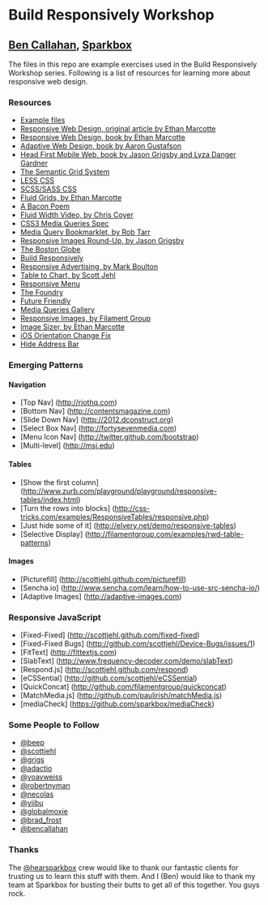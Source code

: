 # Build Responsively Workshop
## [Ben Callahan](http://twitter.com/bencallahan), [Sparkbox](http://seesparkbox.com)

The files in this repo are example exercises used in the Build Responsively Workshop series. Following is a list of resources for learning more about responsive web design.

### Resources
* [Example files](https://github.com/sparkbox/Build-Responsively-Workshop)
* [Responsive Web Design, original article by Ethan Marcotte](http://www.alistapart.com/articles/responsive-web-design/)
* [Responsive Web Design, book by Ethan Marcotte](http://www.abookapart.com/products/responsive-web-design)
* [Adaptive Web Design, book by Aaron Gustafson](http://easy-readers.net/books/adaptive-web-design/)
* [Head First Mobile Web, book by Jason Grigsby and Lyza Danger Gardner](http://www.amazon.com/Head-First-Mobile-Brain-Friendly-Guides/dp/1449302661)
* [The Semantic Grid System](http://semantic.gs/)
* [LESS CSS](http://lesscss.org/)
* [SCSS/SASS CSS](sass-lang.com)
* [Fluid Grids, by Ethan Marcotte](http://www.alistapart.com/articles/fluidgrids/)
* [A Bacon Poem](http://ligzpoems.blogspot.com/2007/12/bacon-poem.html)
* [Fluid Width Video, by Chris Coyer](http://www.netmagazine.com/tutorials/create-fluid-width-videos)
* [CSS3 Media Queries Spec](http://www.w3.org/TR/css3-mediaqueries/)
* [Media Query Bookmarklet, by Rob Tarr](https://github.com/sparkbox/mediaQueryBookmarklet)
* [Responsive Images Round-Up, by Jason Grigsby](http://www.cloudfour.com/responsive-imgs/)
* [The Boston Globe](http://www.bostonglobe.com)
* [Build Responsively](http://buildresponsively.com)
* [Responsive Advertising, by Mark Boulton](http://www.markboulton.co.uk/journal/comments/responsive-advertising)
* [Table to Chart, by Scott Jehl](http://jsbin.com/emexa4)
* [Responsive Menu](https://github.com/mattkersley/Responsive-Menu)
* [The Foundry](http://seesparkbox.com/foundry)
* [Future Friendly](http://futurefriend.ly)
* [Media Queries Gallery](http://mediaqueri.es)
* [Responsive Images, by Filament Group](https://github.com/filamentgroup/Responsive-Images)
* [Image Sizer, by Ethan Marcotte](http://unstoppablerobotninja.com/demos/resize/imgSizer.js)
* [iOS Orientation Change Fix](https://github.com/scottjehl/iOS-Orientationchange-Fix)
* [Hide Address Bar](https://github.com/scottjehl/Hide-Address-Bar)

### Emerging Patterns

#### Navigation
* [Top Nav] (http://riothq.com)
* [Bottom Nav] (http://contentsmagazine.com)
* [Slide Down Nav] (http://2012.dconstruct.org)
* [Select Box Nav] (http://fortysevenmedia.com)
* [Menu Icon Nav] (http://twitter.github.com/bootstrap)
* [Multi-level] (http://msj.edu)

#### Tables
* [Show the first column] (http://www.zurb.com/playground/playground/responsive-tables/index.html)
* [Turn the rows into blocks] (http://css-tricks.com/examples/ResponsiveTables/responsive.php)
* [Just hide some of it] (http://elvery.net/demo/responsive-tables)
* [Selective Display] (http://filamentgroup.com/examples/rwd-table-patterns)

#### Images
* [Picturefill] (http://scottjehl.github.com/picturefill)
* [Sencha.io] (http://www.sencha.com/learn/how-to-use-src-sencha-io/)
* [Adaptive Images] (http://adaptive-images.com)

### Responsive JavaScript
* [Fixed-Fixed] (http://scottjehl.github.com/fixed-fixed)
* [Fixed-Fixed Bugs] (http://github.com/scottjehl/Device-Bugs/issues/1)
* [FitText] (http://fittextjs.com)
* [SlabText] (http://www.frequency-decoder.com/demo/slabText)
* [Respond.js] (http://scottjehl.github.com/respond)
* [eCSSential] (http://github.com/scottjehl/eCSSential)
* [QuickConcat] (http://github.com/filamentgroup/quickconcat)
* [MatchMedia.js] (http://github.com/paulirish/matchMedia.js)
* [mediaCheck] (https://github.com/sparkbox/mediaCheck)

### Some People to Follow
* [@beep](http://twitter.com/beep)
* [@scottjehl](http://twitter.com/scottjehl)
* [@grigs](http://twitter.com/grigs)
* [@adactio](http://twitter.com/adactio)
* [@yoavweiss](http://twitter.com/yoavweiss)
* [@robertnyman](http://twitter.com/robertnyman)
* [@necolas](http://twitter.com/necolas)
* [@yiibu](http://twitter.com/yiibu)
* [@globalmoxie](http://twitter.com/globalmoxie)
* [@brad_frost](http://twitter.com/brad_frost)
* [@bencallahan](http://twitter.com/bencallahan)

### Thanks
The [@hearsparkbox](http://twitter.com/hearsparkbox) crew would like to thank our fantastic clients for trusting us to learn this stuff with them. And I (Ben) would like to thank my team at Sparkbox for busting their butts to get all of this together. You guys rock.